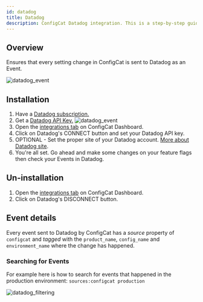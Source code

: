 ```yaml
---
id: datadog
title: Datadog
description: ConfigCat Datadog integration. This is a step-by-step guide on how to connect the ConfigCat feature flag service events to Datadog.
---
```


## Overview

Ensures that every setting change in ConfigCat is sent to Datadog as an Event.

![datadog_event](/assets/datadog_event.png)

## Installation

1. Have a <a href="https://www.datadoghq.com/" target="_blank">Datadog subscription.</a>
2. Get a <a href="https://docs.datadoghq.com/account_management/api-app-keys/#api-keys" target="_blank">Datadog API Key.</a>
![datadog_event](/assets/datadog_apikey.png)
3. Open the <a href="https://app.configcat.com/product/integrations" target="_blank">integrations tab</a> on ConfigCat Dashboard.
4. Click on Datadog's CONNECT button and set your Datadog API key.
5. OPTIONAL - Set the proper site of your Datadog account. [More about Datadog site](https://docs.datadoghq.com/getting_started/site/).
6. You're all set. Go ahead and make some changes on your feature flags then check your Events in Datadog.

## Un-installation
1. Open the <a href="https://app.configcat.com/product/integrations" target="_blank">integrations tab</a> on ConfigCat Dashboard.
2. Click on Datadog's DISCONNECT button.


## Event details

Every event sent to Datadog by ConfigCat has a *source* property of `configcat` and *tagged* with the `product_name`, `config_name` and
 `environment_name` where the change has happened.

### Searching for Events

For example here is how to search for events that happened in the production environment: ```sources:configcat production```

![datadog_filtering](/assets/datadog_filtering.png)
